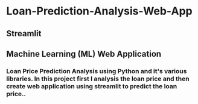 # Loan-Prediction-Analysis-Web-App
## Streamlit
## Machine Learning (ML) Web Application
### Loan Price Prediction Analysis using Python and it's various libraries. In this project first I analysis the loan price and then create web application using streamlit to predict the loan price..

